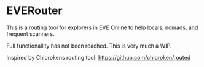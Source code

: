 # EVERouter

This is a routing tool for explorers in EVE Online to help locals, nomads, and frequent scanners.

Full functionallity has not been reached. This is very much a WIP. 

Inspired by Chlorokens routing tool: https://github.com/chloroken/routed
